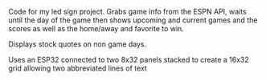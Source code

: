 Code for my led sign project. Grabs game info from the ESPN API, waits until the day of the game then shows upcoming and current games and the scores as well as the home/away and favorite to win. 

Displays stock quotes on non game days. 

Uses an ESP32 connected to two 8x32 panels stacked to create a 16x32 grid allowing two abbreviated lines of text
